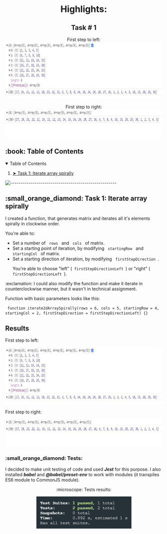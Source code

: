 <h1 align="center"> Highlights: </h1>

<h2 align="center"> Task # 1 </h1>
<p align="center">
  First step to left: 
  <img src="doc/task-1/firstStepLeft.JPG" alt="Task 1 Result Left Step" height="182px" width="810px">
</p>
<p align="center">
  First step to right:
  <img src="doc/task-1/firstStepRight.JPG" alt="Task 1 Result Right Step" height="90px" width="800px">
</p>

<!-- TABLE OF CONTENTS -->
<h2 id="table-of-contents"> :book: Table of Contents</h2>

<details open="open">
  <summary>Table of Contents</summary>
  <ol>
    <li><a href="#task1"> ➤ Task 1: Iterate array spirally </a></li>
  </ol>
</details>

![-----------------------------------------------------](https://raw.githubusercontent.com/andreasbm/readme/master/assets/lines/rainbow.png)

<!-- TASKO1 -->
<h2 id="task1"> :small_orange_diamond: Task 1: Iterate array spirally </h2>

<p>I created a function, that generates matrix and iterates all it's elements spirally in clockwise order.</p>

<p>You're able to:</p>
<ul>
  <li>Set a number of <code> rows </code> and <code> cols </code> of matrix.</li>
  <li>Set a starting point of iteration, by modifying <code> startingRow </code> and <code> startingCol </code> of matrix.</li>
  <li>Set a starting direction of iteration, by modifying <code> firstStepDirection </code>.</li>
  <p>You're able to choose "left" (<code> firstStepDirectionLeft </code>) or "right" (<code> firstStepDirectionLeft </code>).</p>
</ul>

<p> :exclamation: I could also modify the function and make it iterate in counterclockwise manner, but it wasn't in technical assignment.</p>

<p>Function with basic parameters looks like this:</p>
<pre><code> function iterate2dArraySpirally(rows = 6, cols = 5, startingRow = 4, startingCol = 2, firstStepDirection = firstStepDirectionLeft) {}</code></pre>

<h2> Results </h2>

<p> First step to left: </p>
<p align="center">
  <img src="doc/task-1/firstStepLeft.JPG" alt="Task 1 Result Left Step" height="182px" width="810px">
</p>

<p> First step to right: </p>
<p align="center">
  <img src="doc/task-1/firstStepRight.JPG" alt="Task 1 Result Right Step" height="90px" width="800px">
</p>

<h3> :small_orange_diamond: Tests: </h3>

<p> 
  I decided to make unit testing of code and used <b><i>Jest</i></b> for this purpose.
  I also installed <b><i>babel</i></b> and <b><i>@babel/preset-env</i></b> to work with modules (it transpiles ES6 module to CommonJS module).
</p>

<p align="center"> :microscope: Tests results: </p>

<p align="center">
  <img src="doc/task-1/tests.PNG" alt="Tests Results" height="103px" width="305px">
</p>
